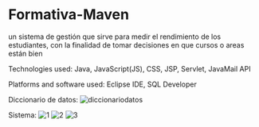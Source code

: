 # Formativa-Maven
un sistema de gestión que sirve para medir el rendimiento de los estudiantes, con la finalidad de tomar decisiones en que cursos o areas están bien

Technologies used:
Java, JavaScript(JS), CSS, JSP, Servlet, JavaMail API

Platforms and software used:
Eclipse IDE, SQL Developer

Diccionario de datos:
![diccionariodatos](https://github.com/user-attachments/assets/de121b8a-4026-4bb9-8722-4894498f7b4e)

Sistema:
![1](https://github.com/user-attachments/assets/e0ac7e41-a6a5-4ee7-b806-bf2f5dd2d874)
![2](https://github.com/user-attachments/assets/6f8567f1-bf5f-499e-b08d-693d610f0831)
![3](https://github.com/user-attachments/assets/a2b63a60-bd2a-4061-80d0-b8f27b191589)

